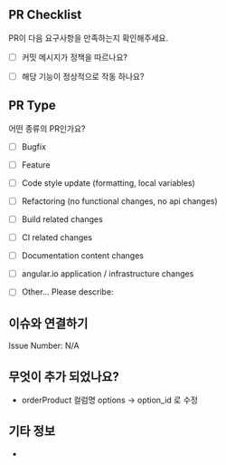 ## PR Checklist
PR이 다음 요구사항을 만족하는지 확인해주세요.

- [ ] 커밋 메시지가 정책을 따르나요?
- [ ] 해당 기능이 정상적으로 작동 하나요?


## PR Type
어떤 종류의 PR인가요?

- [ ] Bugfix
- [ ] Feature
- [ ] Code style update (formatting, local variables)
- [ ] Refactoring (no functional changes, no api changes)
- [ ] Build related changes
- [ ] CI related changes
- [ ] Documentation content changes
- [ ] angular.io application / infrastructure changes
- [ ] Other... Please describe:


## 이슈와 연결하기

Issue Number: N/A


## 무엇이 추가 되었나요?

- orderProduct 컬럼명 options -> option_id 로 수정

## 기타 정보

-
